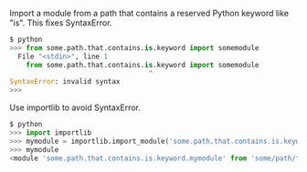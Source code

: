 Import a module from a path that contains a reserved Python keyword like "is". This fixes SyntaxError.
```python
$ python
>>> from some.path.that.contains.is.keyword import somemodule
  File "<stdin>", line 1
    from some.path.that.contains.is.keyword import somemodule
                                  ^
SyntaxError: invalid syntax
>>> 
```
Use importlib to avoid SyntaxError.
```python
$ python
>>> import importlib
>>> mymodule = importlib.import_module('some.path.that.contains.is.keyword.mymodule')
>>> mymodule
<module 'some.path.that.contains.is.keyword.mymodule' from 'some/path/that/contains/is/keyword/mymodule.pyc'>
```